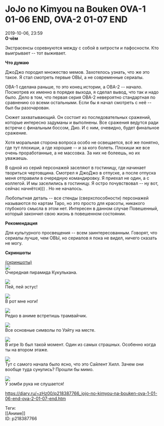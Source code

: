 JoJo no Kimyou na Bouken OVA-1 01-06 END, OVA-2 01-07 END
==========================================================

   
 2019-10-06, 23:59   
   **О чём**    
   
 Экстрасенсы соревнуются между с собой в хитрости и пафосности. Кто выигрывает -- тот выживает.   
   
  **Что думаю**    
   
 ДжоДжо породил множество мемов. Захотелось узнать, что же это такое. Я стал смотреть первые ОВЫ, а не современные сериалы.   
   
 ОВА-1 сделана раньше, то это конец истории, а ОВА-2 -- начало. Посмотрев их именно в порядке выхода, я сделал вывод, что так и надо было. Дело в том, что первая серия ОВА-2 невероятно стандартная по сравнению со всеми остальными. Если бы я начал смотреть с неё -- был бы разочарован.   
   
 Сюжет захватывающий. Он состоит из последовательных сражений, которые интересно задуманы и выполнены. Все сражения ведутся ради встречи с финальным боссом, Дио. И с ним, очевидно, будет финальное сражение.   
   
 Хотя моральная сторона вопроса особо не освещается, всё же понятно, где тут плохиши, а где хорошие -- и за кого болеть. Плохиши же все очень проработанные, а не массовка. За них не болеешь, но их уважаешь.   
   
 В одной из серий персонажей заселяют в гостиницу, где начинает твориться чертовщина. Смотрел я ДжоДжо в отпуске, а после отпуска меня отправили в очередную командировку. Я приехал не один, а с коллегой. И мы заселились в гостиницу. Я остро почувствовал -- ну вот, сейчас начнётся))) . Но не началось.   
   
 Любопытная деталь -- все стенды (сверхспособности) персонажей называются по картам Таро, но это просто для красоты, никакого глубокого смысла в этом нет. Интересен в данном случае Повешенный, который закончил свою жизнь в повешенном состоянии.   
   
  **Рекомендация**    
   
 Для культурного просвещения -- всем заинтересованным. Говорят, что сериалы лучше, чем ОВЫ, но сериалов я пока не видел, ничего сказать не могу.   
   
  **Скриншоты**    
   
  [(скриншоты)](https://zHz00.diary.ru/p218387766.htm?index=1#linkmore218387766m1)       
  [![](pics/gSF3Dbyl.jpg)](https://i.imgur.com/gSF3Dby.jpg)    
 Очередная пирамида Кукулькана.   
   
  [![](pics/Xe8RQtpl.jpg)](https://i.imgur.com/Xe8RQtp.jpg)    
 Пей, пей эстус!   
   
  [![](pics/inQpryql.jpg)](https://i.imgur.com/inQpryq.jpg)    
 В рот мне ноги!   
   
  [![](pics/2LsGEiql.jpg)](https://i.imgur.com/2LsGEiq.jpg)    
 Редко в аниме встретишь трамвайчик.   
   
  [![](pics/j0O26vpl.jpg)](https://i.imgur.com/j0O26vp.jpg)    
 Все основные символы по Уэйту на месте.   
   
  [![](pics/6Lsts7El.jpg)](https://i.imgur.com/6Lsts7E.jpg)    
 В игре Ib был такой момент. Один из самых страшных. Особенно когда ты на втором этаже.   
   
  [![](pics/B6XVFDXl.jpg)](https://i.imgur.com/B6XVFDX.jpg)    
 Тут с самого начала было ясно, что это Сайлент Хилл. Зачем они вообще туда сунулись? Прошли бы мимо.   
   
  [![](pics/1HabzXEl.jpg)](https://i.imgur.com/1HabzXE.jpg)    
 У зомби рука не слушается!      
    
 <https://diary.ru/~zHz00/p218387766_jojo-no-kimyou-na-bouken-ova-1-01-06-end-ova-2-01-07-end.htm>   
   
 Теги:   
 [[Аниме]]   
 ID: p218387766